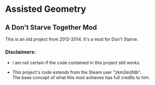 # Assisted Geometry

## A Don't Starve Together Mod

This is an old project from 2012-2014. 
It's a mod for Don't Starve.

### Disclaimers: 
- I am not certain if the code contained in this project still works.

- This project's code extends from the Steam user "zkm2erjfdb". <br />The base concept of what this mod achieves has full credits to him.
